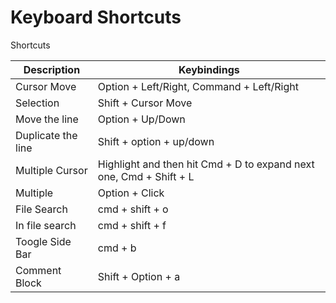 # Keyboard Shortcuts

Shortcuts

| Description       | Keybindings                   |
| ----------------- | ----------------------------- |
| Cursor Move  | Option + Left/Right, Command + Left/Right |
| Selection    | Shift + Cursor Move |
| Move the line    | Option + Up/Down |
| Duplicate the line   | Shift + option + up/down |
| Multiple Cursor  | Highlight and then hit Cmd + D to expand next one, Cmd + Shift + L |
| Multiple | Option + Click |
| File Search  | cmd + shift + o |
| In file search   | cmd + shift + f |
| Toogle Side Bar  | cmd + b |
| Comment Block | Shift + Option + a |
